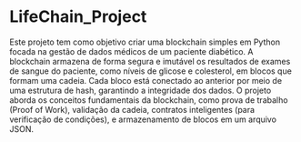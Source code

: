 # LifeChain_Project
 Este projeto tem como objetivo criar uma blockchain simples em Python focada na gestão de dados médicos de um paciente diabético. A blockchain armazena de forma segura e imutável os resultados de exames de sangue do paciente, como níveis de glicose e colesterol, em blocos que formam uma cadeia. Cada bloco está conectado ao anterior por meio de uma estrutura de hash, garantindo a integridade dos dados. O projeto aborda os conceitos fundamentais da blockchain, como prova de trabalho (Proof of Work), validação da cadeia, contratos inteligentes (para verificação de condições), e armazenamento de blocos em um arquivo JSON.
